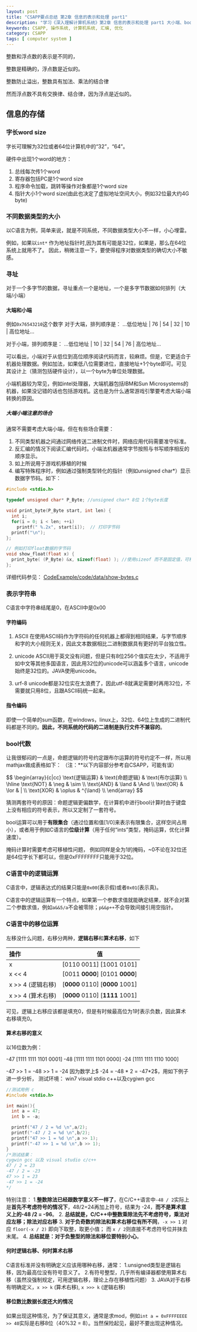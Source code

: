```yaml
---
layout: post
title: "CSAPP要点总结 第2章 信息的表示和处理 part1"
description: "学习《深入理解计算机系统》第2章 信息的表示和处理 part1 大小端、bool、移位乘除法等"
keywords: CSAPP, 操作系统, 计算机系统, 汇编, 优化
category: CSAPP
tags: [ computer system ]
---
```


整数和浮点数的表示是不同的，

整数是精确的，浮点数是近似的。

整数防止溢出，整数具有加法、乘法的结合律

然而浮点数不具有交换律、结合律，因为浮点是近似的。


## 信息的存储
### 字长word size
字长可理解为32位或者64位计算机中的“32”，“64”。

硬件中出现1个word的地方：

1. 总线每次传1个word
2. 寄存器包括PC是1个word size
3. 程序命令加载，跳转等操作对象都是1个word size
4. 指针大小1个word size(由此也决定了虚拟地址空间大小，例如32位最大约4G byte)

### 不同数据类型的大小
以C语言为例，简单来说，就是不同系统，不同数据类型大小不一样，小心埋雷。

例如，如果以`int*` 作为地址指针时,因为其有可能是32位，如果是，那么在64位系统上就用不了。
因此，稍微注意一下，要使得程序对数据类型的确切大小不敏感。

### 寻址
对于一个多字节的数据，寻址重点一个是地址，一个是多字节数据如何排列（大端/小端）

#### 大端和小端
例如`0x76543210`这个数字
对于大端，排列顺序是：
    ...低位地址 | 76 | 54 | 32 | 10 | 高位地址...

对于小端，排列顺序是：
    ...低位地址 | 10 | 32 | 54 | 76 | 高位地址...

可以看出，小端对于从低位到高位顺序阅读代码而言，较麻烦。但是，它更适合于机器处理数据。例如加法，如果低八位需要进位，直接地址+1个byte即可。可见其设计上（猜测包括硬件设计），以一个byte为单位处理数据。

小端机器较为常见，例如intel处理器，大端机器包括IBM和Sun Microsystems的机器，如果没记错的话也包括游戏机。这也是为什么通常游戏引擎要考虑大端小端转换的原因。

##### 大端小端注意的场合
通常不需要考虑大端小端，但在有些场合需要：

1. 不同类型机器之间通过网络传送二进制文件时，网络应用代码需要准守标准。
2. 反汇编的情况下阅读汇编代码时。小端法机器通常字节按照与书写顺序相反的顺序显示。
3. 如上所说用于游戏机移植的时候
4. 编写特殊程序时，例如通过强制类型转化的指针（例如unsigned char*）显示数据字节码。如下：

```c
#include <stdio.h>

typedef unsigned char* P_Byte; //unsigned char* 8位 1个byte长度

void print_byte(P_Byte start, int len) {
  int i;
  for(i = 0; i < len; ++i) 
    printf(" %.2x", start[i]);  // 打印字节码
  printf("\n");
};

// 例如打印float数据的字节码
void show_float(float x) {
  print_byte( (P_Byte) &x, sizeof(float) ); //使用sizeof 而不是固定值，可移植性好
};
```

详细代码参见： [CodeExample/code/data/show-bytes.c](http://csapp.cs.cmu.edu/3e/ics3/code/data/show-bytes.c)

### 表示字符串
C语言中字符串结尾是0，在ASCII中是0x00

#### 字符编码
1. ASCII 在使用ASCII码作为字符码的任何机器上都得到相同结果，与字节顺序和字的大小规则无关，因此文本数据相比二进制数据具有更好的平台独立性。

2. unicode ASCII用于英文没有问题，但是只有8位256个值实在太少，不适用于如中文等其他多国语言，因此用32位的unicode可以涵盖多个语言，unicode始终是32位的。JAVA使用unicode。

3. urf-8 unicode都是32位实在太浪费了，因此utf-8就满足需要时再用32位，不需要就只用8位，且跟ASCII码统一起来。

#### 指令编码
即使一个简单的sum函数，在windows，linux上，32位、64位上生成的二进制代码都是不同的。**因此，不同系统的代码的二进制是执行文件不兼容的**。

### bool代数
让我很郁闷的一点是，命题逻辑的符号约定跟布尔运算的符号约定不一样，所以用mathjax做成表格如下：
（注：**以下内容部分参考自CSAPP，可能有误）

<div>
$$
\begin{array}{c|cc}
\text{逻辑运算} & \text{命题逻辑} & \text{布尔运算} \\
\hline
\text{NOT}      & \neg            & \sim            \\
\text{AND}      & \land           & \And            \\
\text{OR}       & \lor            & |               \\
\text{XOR}      & \oplus          & ^{\land}        \\
\end{array}
$$
</div>

猜测两套符号的原因：命题逻辑更偏数学，在计算机中进行bool计算时由于键盘上没有相应的符号表示，所以又定制了一套符号。

bool运算可以用于**有限集合**（通过位置和值[1/0]来表示有限集合，这样空间占用小），或者用于例如C语言的**位级计算**（用于任何“ints”类型，掩码运算，优化计算速度）。

掩码计算时需要考虑可移植性问题，
例如同样是全为1的掩码，~0不论在32位还是64位字长下都可以，但是0xFFFFFFFF只能用于32位。

### C语言中的逻辑运算
C语言中，逻辑表达式的结果只能是`0x00`(表示假)或者`0x01`(表示真)。

C语言中的逻辑运算有一个特点，如果第一个参数求值就能确定结果，就不会对第二个参数求值，例如`a&&5/a`不会被零除；`p&&p++`不会导致间接引用空指针。

### C语言中的移位运算
左移没什么问题，右移分两种，**逻辑右移**和**算术右移**，如下

操作              |          值
:-----------------|:------------------------:
x                 |[0110 0011]    [1001 0101]
x << 4            |[0011 **0000**]    [0101 **0000**]
x >> 4 (逻辑右移) |[**0000** 0110]    [**0000** 1001]
x >> 4 (算术右移) |[**0000** 0110]    [**1111** 1001]

可见，逻辑上右移应该都是填充0，但是有时候最高位为1时表示负数，因此算术右移填充0。

#### 算术右移的意义
以16位数为例：

-47 [1111 1111 1101 0001]
-48 [1111 1111 1101 0000]
-24 [1111 1111 1110 1000]

-47 >> 1 = -48 >> 1 = -24
因为数学上$ -24 = -48 * 2 = -47*2$，用如下例子进一步分析，
测试环境： win7 visual stdio c++以及cygiwn gcc

```c
//测试用例 c
#include <stdio.h>

int main(){
  int a = 47;
  int b = -a;

  printf("47 / 2 = %d \n",a/2);
  printf("-47 / 2 = %d \n",b/2);
  printf("47 >> 1 = %d \n",a >> 1);
  printf("-47 >> 1 = %d \n",b >> 1);
}
/*测试结果：
cygwin gcc 以及 visual studio c/c++
47 / 2 = 23 
-47 / 2 = -23 
47 >> 1 = 23 
-47 >> 1 = -24
*/
```

特别注意：
1.**整数除法已经跟数学意义不一样了**，在C/C++语言中`-48 / 2`实际上是**首先不考虑符号的情况下**，48/2=24再加上符号，结果为 -24，**而不是算术意义上的-48 /2 = -96**。
2. **总结就是，C/C++中整数乘除法先不考虑符号，乘法对应左移；除法对应右移**
3. **对于负奇数的除法和算术右移位有所不同**，`-x >> 1` 对应 `floor(-x / 2)` 即向下取整，取更小值； 而 `x / 2`则直接不考虑符号位并抹去末尾。
4. **总结就是：对于负整型的除法和移位要特别小心**。

#### 何时逻辑右移、何时算术右移
C语言标准并没有明确定义应该用哪种右移，通常：
1.unsigned类型是逻辑右移，因为最高位没有符号意义了。
2.有符号整型，几乎所有编译器都使用算术右移（虽然没强制规定，可用逻辑右移，理论上存在移植性问题）
3. JAVA对于右移有明确定义，`x >> k` (算术右移), `x >>> k` (逻辑右移)

#### 移位数比数据长度还大的情况
如果出现这种情况，为了保证其意义，通常是求mod，例如`int a = 0xFFFFEEEE >> 40`实际是右移8位（40%32 = 8）。当然保险起见，最好不要出现这种情况。

